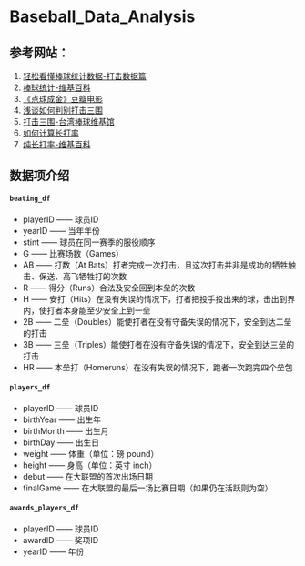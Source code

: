 # Baseball_Data_Analysis
## 参考网站：
1. [轻松看懂棒球统计数据-打击数据篇](http://terryex.pixnet.net/blog/post/36215363)
2. [棒球统计-维基百科](https://zh.wikipedia.org/wiki/%E6%A3%92%E7%90%83%E7%B5%B1%E8%A8%88)
3. [《点球成金》豆瓣电影](https://movie.douban.com/subject/3023164/)
4. [浅谈如何判别打击三围](https://www.sportsv.net/articles/13549)
5. [打击三围-台湾棒球维基馆](http://twbsball.dils.tku.edu.tw/wiki/index.php/%E6%89%93%E6%93%8A%E4%B8%89%E5%9C%8D)
6. [如何计算长打率](http://www.wikihow.com/Calculate-Slugging-Percentage)
7. [纯长打率-维基百科](https://zh.wikipedia.org/wiki/%E7%B4%94%E9%95%B7%E6%89%93%E7%8E%87)

## 数据项介绍
#### `beating_df`
* playerID  —— 球员ID
* yearID —— 当年年份
* stint —— 球员在同一赛季的服役顺序
* G —— 比赛场数（Games）
* AB —— 打数（At Bats）打者完成一次打击，且这次打击并非是成功的牺牲触击、保送、高飞牺牲打的次数
* R —— 得分（Runs）合法及安全回到本垒的次数
* H —— 安打（Hits）在没有失误的情况下，打者把投手投出来的球，击出到界内，使打者本身能至少安全上到一垒
* 2B —— 二垒（Doubles）能使打者在没有守备失误的情况下，安全到达二垒的打击
* 3B —— 三垒（Triples）能使打者在没有守备失误的情况下，安全到达三垒的打击
* HR —— 本垒打（Homeruns）在没有失误的情况下，跑者一次跑完四个垒包

#### `players_df`
* playerID —— 球员ID
* birthYear —— 出生年
* birthMonth —— 出生月
* birthDay —— 出生日
* weight —— 体重（单位：磅 pound）
* height —— 身高（单位：英寸 inch）
* debut —— 在大联盟的首次出场日期
* finalGame —— 在大联盟的最后一场比赛日期（如果仍在活跃则为空）

#### `awards_players_df`
* playerID —— 球员ID
* awardID —— 奖项ID
* yearID —— 年份
